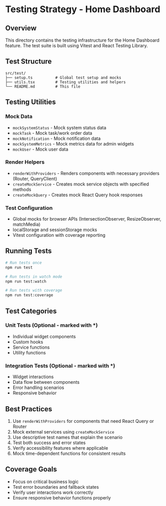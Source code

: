 # Testing Strategy - Home Dashboard

## Overview

This directory contains the testing infrastructure for the Home Dashboard feature. The test suite is built using Vitest and React Testing Library.

## Test Structure

```
src/test/
├── setup.ts          # Global test setup and mocks
├── utils.tsx         # Testing utilities and helpers
└── README.md         # This file
```

## Testing Utilities

### Mock Data
- `mockSystemStatus` - Mock system status data
- `mockTask` - Mock task/work order data
- `mockNotification` - Mock notification data
- `mockSystemMetrics` - Mock metrics data for admin widgets
- `mockUser` - Mock user data

### Render Helpers
- `renderWithProviders` - Renders components with necessary providers (Router, QueryClient)
- `createMockService` - Creates mock service objects with specified methods
- `createMockQuery` - Creates mock React Query hook responses

### Test Configuration
- Global mocks for browser APIs (IntersectionObserver, ResizeObserver, matchMedia)
- localStorage and sessionStorage mocks
- Vitest configuration with coverage reporting

## Running Tests

```bash
# Run tests once
npm run test

# Run tests in watch mode
npm run test:watch

# Run tests with coverage
npm run test:coverage
```

## Test Categories

### Unit Tests (Optional - marked with *)
- Individual widget components
- Custom hooks
- Service functions
- Utility functions

### Integration Tests (Optional - marked with *)
- Widget interactions
- Data flow between components
- Error handling scenarios
- Responsive behavior

## Best Practices

1. Use `renderWithProviders` for components that need React Query or Router
2. Mock external services using `createMockService`
3. Use descriptive test names that explain the scenario
4. Test both success and error states
5. Verify accessibility features where applicable
6. Mock time-dependent functions for consistent results

## Coverage Goals

- Focus on critical business logic
- Test error boundaries and fallback states
- Verify user interactions work correctly
- Ensure responsive behavior functions properly